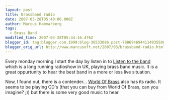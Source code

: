```yaml
---
layout: post
title: Brassband radio
date: 2007-03-28T05:40:00.000Z
author: Marcus Hammarberg
tags:
  - Brass Band
modified_time: 2007-03-28T05:44:16.476Z
blogger_id: tag:blogger.com,1999:blog-36533086.post-7886946944114935508
blogger_orig_url: http://www.marcusoft.net/2007/03/brassband-radio.html
---
```


Every monday morning I start the day by listen in to [Listen to the
band](http://www.bbc.co.uk/radio/aod/networks/radio2/aod.shtml?radio2/listenband)
which is a long running radioshow in UK, playing brass band music. It is
a great oppurtunity to hear the best band in a more or less live
situation.

Now, I found out, there is a contender... [World Of
Brass](http://www.worldofbrass.com/wobradio/index2.php) also has its
radio. It seems to be playing CD's (that you can buy from World Of
Brass, can you imagine? ;)) but there is some very good music to hear.
